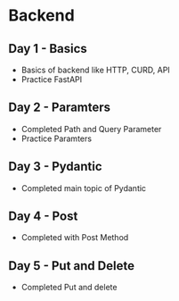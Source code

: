 # Backend

## Day 1 - Basics
- Basics of backend like HTTP, CURD, API
- Practice FastAPI

## Day 2 - Paramters
- Completed Path and Query Parameter
- Practice Paramters

## Day 3 - Pydantic
- Completed main topic of Pydantic

## Day 4 - Post
- Completed with Post Method

## Day 5 - Put and Delete
- Completed Put and delete